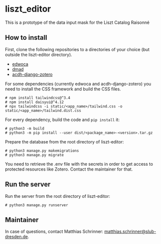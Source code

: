 # liszt_editor
This is a prototype of the data input mask for the Liszt Catalog Raisonné

## How to install

First, clone the following repositories to a directories of your choice (but outside the liszt-editor directory).

- [edwoca](https://github.com/dikastes/edwoca)
- [dmad](https://github.com/dikastes/dmad-on-django)
- [acdh-django-zotero](https://github.com/dikastes/acdh-django-zotero)

For some dependencies (currently edwoca and acdh-django-zotero) you need to install the CSS framework and build the CSS files.

```{bash}
# npm install tailwindcss@^3.4
# npm install daisyui@^4.12
# npx tailwindcss -i static/<app_name>/tailwind.css -o static/<app_name>/tailwind.dist.css
```

For every dependency, build the code and `pip install` it:

```{bash}
# python3 -m build
# python3 -m pip install --user dist/<package_name>-<version>.tar.gz
```

Prepare the database from the root directory of liszt-editor:

```{bash}
# python3 manage.py makemigrations
# python3 manage.py migrate
```

You need to retrieve the .env file with the secrets in order to get access to protected resources like Zotero.
Contact the maintainer for that.

## Run the server

Run the server from the root directory of liszt-editor:

```{bash}
# python3 manage.py runserver
```

## Maintainer

In case of questions, contact Matthias Schrinner: matthias.schrinner@slub-dresden.de.
